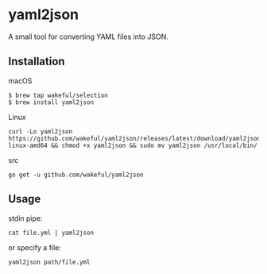 # yaml2json

A small tool for converting YAML files into JSON.

## Installation

macOS
```
$ brew tap wakeful/selection
$ brew install yaml2json
```

Linux
```
curl -Lo yaml2json https://github.com/wakeful/yaml2json/releases/latest/download/yaml2json-linux-amd64 && chmod +x yaml2json && sudo mv yaml2json /usr/local/bin/
```

src
```
go get -u github.com/wakeful/yaml2json
```

## Usage

stdin pipe:
```
cat file.yml | yaml2json
```

or specify a file:
```
yaml2json path/file.yml
```
